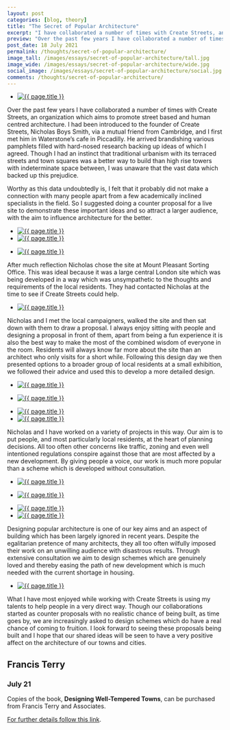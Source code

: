 ```yaml
---
layout: post
categories: [blog, theory]
title: "The Secret of Popular Architecture"
excerpt: "I have collaborated a number of times with Create Streets, an organization which aims to promote street based and human centred architecture."
preview: "Over the past few years I have collaborated a number of times with Create Streets, an organization which aims to promote street based and human centred architecture. I had been introduced to the founder of Create Streets, Nicholas Boys Smith, via a mutual friend from Cambridge, and I first met him in Waterstone’s cafe in Piccadilly. He arrived brandishing various pamphlets filled with hard-nosed research backing up ideas of which I agreed. Though I had an instinct that traditional urbanism with its terraced streets and town squares was a better way to build than high rise towers with indeterminate space between, I was unaware that the vast data which backed up this prejudice."
post_date: 18 July 2021
permalink: /thoughts/secret-of-popular-architecture/
image_tall: /images/essays/secret-of-popular-architecture/tall.jpg
image_wide: /images/essays/secret-of-popular-architecture/wide.jpg
social_image: /images/essays/secret-of-popular-architecture/social.jpg
comments: /thoughts/secret-of-popular-architecture/
---
```


<ul class="list">
	<li class="full">
		<a class="fancybox" rel="group" href="/images/news/2019/09/617.jpg">
			<img class="lazy" src="/images/essays/secret-of-popular-architecture/social.jpg" alt="{{ page.title }}" />
		</a>
	</li>
</ul>

Over the past few years I have collaborated a number of times with Create Streets, an organization which aims to promote street based and human centred architecture. I had been introduced to the founder of Create Streets, Nicholas Boys Smith, via a mutual friend from Cambridge, and I first met him in Waterstone’s cafe in Piccadilly. He arrived brandishing various pamphlets filled with hard-nosed research backing up ideas of which I agreed. Though I had an instinct that traditional urbanism with its terraced streets and town squares was a better way to build than high rise towers with indeterminate space between, I was unaware that the vast data which backed up this prejudice. 

Worthy as this data undoubtedly is, I felt that it probably did not make a connection with many people apart from a few academically inclined specialists in the field. So I suggested doing a counter proposal for a live site to demonstrate these important ideas and so attract a larger audience, with the aim to influence architecture for the better. 


<ul class="list">
	<li class="half">
		<a class="fancybox" rel="group" href="/images/essays/secret-of-popular-architecture/02.jpg">
			<img class="lazy" src="/images/essays/secret-of-popular-architecture/thumbs/02.jpg" alt="{{ page.title }}" />
		</a>
	</li>
	<li class="half">
		<a class="fancybox" rel="group" href="/images/essays/secret-of-popular-architecture/03.jpg">
			<img class="lazy" src="/images/essays/secret-of-popular-architecture/thumbs/03.jpg" alt="{{ page.title }}" />
		</a>
	</li>
</ul>
<ul class="list">
	<li class="full">
		<a class="fancybox" rel="group" href="/images/urbanism/01/02.jpg">
			<img class="lazy" src="/images/urbanism/01/thumbs/02.jpg" alt="{{ page.title }}" />
		</a>
	</li>
</ul>

After much reflection Nicholas chose the site at Mount Pleasant Sorting Office. This was ideal because it was a large central London site which was being developed in a way which was unsympathetic to the thoughts and requirements of the local residents. They had contacted Nicholas at the time to see if Create Streets could help. 


<ul class="list">
	<li class="full">
		<a class="fancybox" rel="group" href="/images/news/2019/09/643.jpg">
			<img class="lazy" src="/images/essays/secret-of-popular-architecture/thumbs/05.jpg" alt="{{ page.title }}" />
		</a>
	</li>
</ul>

Nicholas and I met the local campaigners, walked the site and then sat down with them to draw a proposal. I always enjoy sitting with people and designing a proposal in front of them, apart from being a fun experience it is also the best way to make the most of the combined wisdom of everyone in the room. Residents will always know far more about the site than an architect who only visits for a short while. Following this design day we then presented options to a broader group of local residents at a small exhibition, we followed their advice and used this to develop a more detailed design.

<ul class="list">
	<li class="full">
		<a class="fancybox" rel="group" href="/images/urbanism/01/04.jpg">
			<img class="lazy" src="/images/urbanism/01/thumbs/04.jpg" alt="{{ page.title }}" />
		</a>
	</li>
</ul>
<ul class="list">
	<li class="full">
		<a class="fancybox" rel="group" href="/images/urbanism/01/05.jpg">
			<img class="lazy" src="/images/urbanism/01/05.jpg" alt="{{ page.title }}" />
		</a>
	</li>
</ul>
<ul class="list">
	<li class="half">
		<a class="fancybox" rel="group" href="/images/drawings/mount_pleasant_1.jpg">
			<img class="lazy" src="/images/drawings/thumbs/mount_pleasant_1_b.jpg" alt="{{ page.title }}" />
		</a>
	</li>
	<li class="half">
		<a class="fancybox" rel="group" href="/images/drawings/mount_pleasant_2.jpg">
			<img class="lazy" src="/images/drawings/thumbs/mount_pleasant_2_b.jpg" alt="{{ page.title }}" />
		</a>
	</li>
</ul>

Nicholas and I have worked on a variety of projects in this way. Our aim is to put people, and most particularly local residents, at the heart of planning decisions. All too often other concerns like traffic, zoning and even well intentioned regulations conspire against those that are most affected by a new development. By giving people a voice, our work is much more popular than a scheme which is developed without consultation. 

<ul class="list">
	<li class="full">
		<a class="fancybox" rel="group" href="/images/urbanism/02/01.jpg">
			<img class="lazy" src="/images/urbanism/02/01.jpg" alt="{{ page.title }}" />
		</a>
	</li>
</ul>
<ul class="list">
	<li class="full">
		<a class="fancybox" rel="group" href="/images/urbanism/04/01.jpg">
			<img class="lazy" src="/images/urbanism/04/01.jpg" alt="{{ page.title }}" />
		</a>
	</li>
</ul>
<ul class="list">
	<li class="half">
		<a class="fancybox" rel="group" href="/images/urbanism/03/01.jpg">
			<img class="lazy" src="/images/urbanism/03/tall.jpg" alt="{{ page.title }}" />
		</a>
	</li>
	<li class="half">
		<a class="fancybox" rel="group" href="/images/urbanism/05/01.jpg">
			<img class="lazy" src="/images/urbanism/05/tall.jpg" alt="{{ page.title }}" />
		</a>
	</li>
</ul>

Designing popular architecture is one of our key aims and an aspect of building which has been largely ignored in recent years. Despite the egalitarian pretence of many architects, they all too often wilfully imposed their work on an unwilling audience with disastrous results. Through extensive consultation we aim to design schemes which are genuinely loved and thereby easing the path of new development which is much needed with the current shortage in housing. 

<ul class="list">
	<li class="full">
		<a class="fancybox" rel="group" href="/images/urbanism/07/01.jpg">
			<img class="lazy" src="/images/urbanism/07/01.jpg" alt="{{ page.title }}" />
		</a>
	</li>
</ul>

What I have most enjoyed while working with Create Streets is using my talents to help people in a very direct way. Though our collaborations started as counter proposals with no realistic chance of being built, as time goes by, we are increasingly asked to design schemes which do have a real chance of coming to fruition. I look forward to seeing these proposals being built and I hope that our shared ideas will be seen to have a very positive affect on the architecture of our towns and cities. 

## Francis Terry
### July 21

Copies of the book, <strong>Designing Well-Tempered Towns</strong>, can be purchased from Francis Terry and Associates. 

<a href="/book/" alt="">For further details follow this link</a>.
